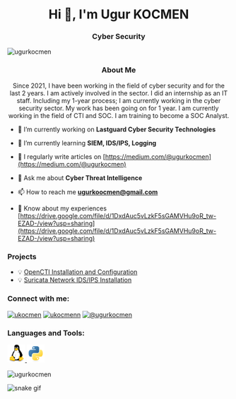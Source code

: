 <h1 align="center">Hi 👋, I'm Ugur KOCMEN</h1>
<h3 align="center">Cyber Security</h3>

<p align="left"> <img src="https://komarev.com/ghpvc/?username=ugurkocmen&label=Profile%20views&color=0e75b6&style=flat" alt="ugurkocmen" /> </p>

<h3 align="center">About Me</h3>

<p align="center">Since 2021, I have been working in the field of cyber security and for the last 2 years. I am actively involved in the sector. I did an internship as an IT staff. Including my 1-year process; I am currently working in the cyber security sector. My work has been going on for 1 year. I am currently working in the field of CTI and SOC. I am training to become a SOC Analyst.</p>



- 🔭 I’m currently working on **Lastguard Cyber Security Technologies**

- 🌱 I’m currently learning **SIEM, IDS/IPS, Logging**

- 📝 I regularly write articles on [https://medium.com/@ugurkocmen](https://medium.com/@ugurkocmen)

- 💬 Ask me about **Cyber Threat Intelligence**

- 📫 How to reach me **ugurkoocmen@gmail.com**

- 📄 Know about my experiences [https://drive.google.com/file/d/1DxdAuc5vLzkF5sGAMVHu9oR_tw-EZAD-/view?usp=sharing](https://drive.google.com/file/d/1DxdAuc5vLzkF5sGAMVHu9oR_tw-EZAD-/view?usp=sharing)



<h3 align="left">Projects</h3>

- 💡 [OpenCTI Installation and Configuration](https://github.com/ugurkocmen/OpenCTI)
- 💡 [Suricata Network IDS/IPS Installation](https://github.com/ugurkocmen/Suricata)



<h3 align="left">Connect with me:</h3>
<p align="left">
<a href="https://linkedin.com/in/ukocmen" target="blank"><img align="center" src="https://raw.githubusercontent.com/rahuldkjain/github-profile-readme-generator/master/src/images/icons/Social/linked-in-alt.svg" alt="ukocmen" height="30" width="40" /></a>
<a href="https://instagram.com/ukocmenn" target="blank"><img align="center" src="https://raw.githubusercontent.com/rahuldkjain/github-profile-readme-generator/master/src/images/icons/Social/instagram.svg" alt="ukocmenn" height="30" width="40" /></a>
<a href="https://medium.com/@ugurkocmen" target="blank"><img align="center" src="https://raw.githubusercontent.com/rahuldkjain/github-profile-readme-generator/master/src/images/icons/Social/medium.svg" alt="@ugurkocmen" height="30" width="40" /></a>
</p>




<h3 align="left">Languages and Tools:</h3>
<p align="left"> <a href="https://www.linux.org/" target="_blank" rel="noreferrer"> <img src="https://raw.githubusercontent.com/devicons/devicon/master/icons/linux/linux-original.svg" alt="linux" width="40" height="40"/> </a> <a href="https://www.python.org" target="_blank" rel="noreferrer"> <img src="https://raw.githubusercontent.com/devicons/devicon/master/icons/python/python-original.svg" alt="python" width="40" height="40"/> </a> </p>

<p><img align="center" src="https://github-readme-stats.vercel.app/api/top-langs?username=ugurkocmen&show_icons=true&locale=en&layout=compact" alt="ugurkocmen" /></p>


![snake gif](https://github.com/ugurkocmen/ugurkocmen/blob/output/github-contribution-grid-snake.gif)
